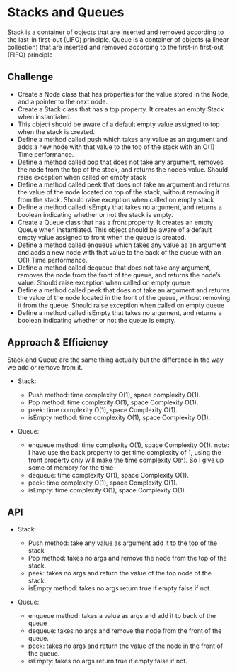 # Stacks and Queues

Stack is a container of objects that are inserted and removed according to the last-in first-out (LIFO) principle. Queue is a container of objects (a linear collection) that are inserted and removed according to the first-in first-out (FIFO) principle

## Challenge

- Create a Node class that has properties for the value stored in the Node, and a pointer to the next node.
- Create a Stack class that has a top property. It creates an empty Stack when instantiated.
- This object should be aware of a default empty value assigned to top when the stack is created.
- Define a method called push which takes any value as an argument and adds a new node with that value to the top of the stack with an O(1) Time performance.
- Define a method called pop that does not take any argument, removes the node from the top of the stack, and returns the node’s value.
  Should raise exception when called on empty stack
- Define a method called peek that does not take an argument and returns the value of the node located on top of the stack, without removing it from the stack.
  Should raise exception when called on empty stack
- Define a method called isEmpty that takes no argument, and returns a boolean indicating whether or not the stack is empty.
- Create a Queue class that has a front property. It creates an empty Queue when instantiated.
  This object should be aware of a default empty value assigned to front when the queue is created.
- Define a method called enqueue which takes any value as an argument and adds a new node with that value to the back of the queue with an O(1) Time performance.
- Define a method called dequeue that does not take any argument, removes the node from the front of the queue, and returns the node’s value.
  Should raise exception when called on empty queue
- Define a method called peek that does not take an argument and returns the value of the node located in the front of the queue, without removing it from the queue.
  Should raise exception when called on empty queue
- Define a method called isEmpty that takes no argument, and returns a boolean indicating whether or not the queue is empty.

## Approach & Efficiency

<!-- What approach did you take? Why? What is the Big O space/time for this approach? -->

Stack and Queue are the same thing actually but the difference in the way we add or remove from it.

- Stack:

  - Push method: time complexity O(1), space complexity O(1).
  - Pop method: time complexity O(1), space Complexity O(1).
  - peek: time complexity O(1), space Complexity O(1).
  - isEmpty method: time complexity O(1), space Complexity O(1).

- Queue:
  - enqueue method: time complexity O(1), space Complexity O(1). note: I have use the back property to get time complexity of 1, using the front property only will make the time complexity O(n). So I give up some of memory for the time
  - dequeue: time complexity O(1), space Complexity O(1).
  - peek: time complexity O(1), space Complexity O(1).
  - isEmpty: time complexity O(1), space Complexity O(1).

## API

<!-- Description of each method publicly available to your Stack and Queue-->

- Stack:

  - Push method: take any value as argument add it to the top of the stack
  - Pop method: takes no args and remove the node from the top of the stack.
  - peek: takes no args and return the value of the top node of the stack.
  - isEmpty method: takes no args return true if empty false if not.

- Queue:
  - enqueue method: takes a value as args and add it to back of the queue
  - dequeue: takes no args and remove the node from the front of the queue.
  - peek: takes no args and return the value of the node in the front of the queue.
  - isEmpty: takes no args return true if empty false if not.
